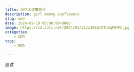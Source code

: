 ```yaml
---
title: 采花大盗魔理沙
description: girl among sunflowers
slug: mdd
date: 2024-09-19 00:00:00+0000
image: https://s2.loli.net/2024/01/31/xID6ZvXTbKqPW7M.jpg
categories:
    - 娃片
tags:
    - MDD

---
```

测试
